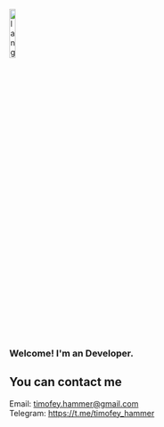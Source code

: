 <p align="left"><img width=15%" src="https://github.com/alansmathew/alansmathew/raw/master/lang.gif" alt="lang image here" /></p>

### Welcome! I'm an Developer.

## You can contact me

Email: timofey.hammer@gmail.com <br>
Telegram: https://t.me/timofey_hammer <br>
